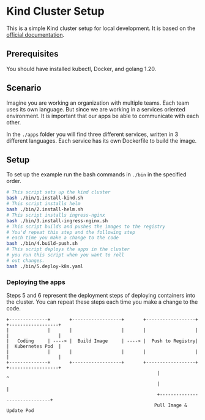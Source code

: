 # Kind Cluster Setup
This is a simple Kind cluster setup for local development. It is based on the [official documentation](https://kind.sigs.k8s.io/docs/user/quick-start/).
## Prerequisites
You should have installed kubectl, Docker, and golang 1.20.
## Scenario
Imagine you are working an organization with multiple teams. Each team uses its own language. But since we are working in a services oriented environment. It is important that our apps be able to communicate with each other.

In the `./apps` folder you will find three different services, written in 3 different languages. Each service has its own Dockerfile to build the image.

## Setup
To set up the example run the bash commands in `./bin` in the specified order.

```bash
# This script sets up the kind cluster
bash ./bin/1.install-kind.sh
# This script installs helm
bash ./bin/2.install-helm.sh
# This script installs ingress-nginx
bash ./bin/3.install-ingress-nginx.sh
# This script builds and pushes the images to the registry
# You'd repeat this step and the following step
# each time you make a change to the code
bash ./bin/4.build-push.sh
# This script deploys the apps in the cluster
# you run this script when you want to roll
# out changes.
bash ./bin/5.deploy-k8s.yaml
```

### Deploying the apps

Steps 5 and 6 represent the deployment steps of deploying containers into the cluster. You can repeat these steps each time you make a change to the code.

```
+--------------+       +------------------+       +------------------+       +------------------+
|              |       |                  |       |                  |       |                  |
|   Coding     | ----> |  Build Image     | ----> |  Push to Registry|       |  Kubernetes Pod  |
|              |       |                  |       |                  |       |                  |
+--------------+       +------------------+       +------------------+       +------------------+
                                                       |                              ^
                                                       |                              |
                                                       +------------------------------+
                                                      Pull Image & Update Pod

```